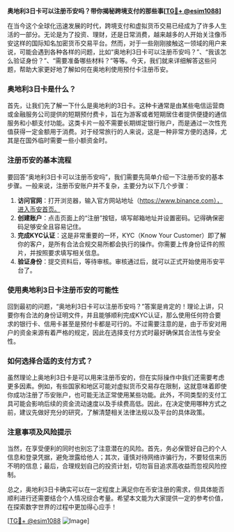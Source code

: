 **奥地利3日卡可以注册币安吗？带你揭秘跨境支付的那些事[[TG💪+ @esim1088](https://t.me/s/esim1088)]**

在当今这个全球化迅速发展的时代，跨境支付和虚拟货币交易已经成为了许多人生活的一部分。无论是为了投资、理财，还是日常消费，越来越多的人开始关注像币安这样的国际知名加密货币交易平台。然而，对于一些刚刚接触这一领域的用户来说，可能会遇到各种各样的问题，比如“奥地利3日卡可以注册币安吗？”、“我该怎么验证身份？”、“需要准备哪些材料？”等等。今天，我们就来详细解答这些问题，帮助大家更好地了解如何在奥地利使用预付卡注册币安。

### 奥地利3日卡是什么？

首先，让我们先了解一下什么是奥地利的3日卡。这种卡通常是由某些电信运营商或金融服务公司提供的短期预付费卡，旨在为游客或者短期居住者提供便捷的通信服务和小额支付功能。这类卡片一般不需要长期绑定银行账户，而是通过一次性充值获得一定金额用于消费。对于经常旅行的人来说，这是一种非常方便的选择，尤其是在国外临时需要一些小额资金时。

### 注册币安的基本流程

要回答“奥地利3日卡可以注册币安吗”，我们需要先简单介绍一下注册币安的基本步骤。一般来说，注册币安账户并不复杂，主要分为以下几个步骤：

1. **访问官网**：打开浏览器，输入官方网站地址（https://www.binance.com），进入币安首页。
2. **创建账户**：点击页面上的“注册”按钮，填写邮箱地址并设置密码。记得确保密码足够安全且容易记住。
3. **完成KYC认证**：这是非常重要的一环，KYC（Know Your Customer）即了解你的客户，是所有合法合规交易所都会执行的操作。你需要上传身份证件的照片，并按照要求填写相关信息。
4. **验证身份**：提交资料后，等待审核。审核通过后，就可以正式开始使用币安平台了。

### 使用奥地利3日卡注册币安的可能性

回到最初的问题，“奥地利3日卡可以注册币安吗？”答案是肯定的！理论上讲，只要你有合法的身份证明文件，并且能够顺利完成KYC认证，那么使用任何符合要求的银行卡、信用卡甚至是预付卡都是可行的。不过需要注意的是，由于币安对用户的资金来源有着严格的规定，因此在选择支付方式时最好确保其合法性与安全性。

### 如何选择合适的支付方式？

虽然理论上奥地利3日卡是可以用来注册币安的，但在实际操作中我们还需要考虑更多因素。例如，有些国家和地区可能对虚拟货币交易存在限制，这就意味着即使你成功注册了币安账户，也可能无法正常使用某些功能。此外，不同类型的支付工具可能会影响后续的资金流动速度以及手续费高低。因此，在决定使用哪种方式之前，建议先做好充分的研究，了解清楚相关法律法规以及平台的具体政策。

### 注意事项及风险提示

当然，在享受便利的同时也别忘了注意潜在的风险。首先，务必保管好自己的个人信息和登录凭据，避免泄露给他人；其次，谨慎对待网络诈骗行为，不要轻信来历不明的信息；最后，合理规划自己的投资计划，切勿盲目追求高收益而忽视风险控制。

总之，奥地利3日卡确实可以在一定程度上满足你在币安注册的需求，但具体能否顺利进行还需要结合个人情况综合考量。希望本文能为大家提供一定的参考价值，在探索数字世界的过程中更加得心应手！

[[TG💪+ @esim1088](https://t.me/s/esim1088) ![Image](https://i.postimg.cc/4NQfJmqS/Snipaste-2025-05-13-00-14-12.png)]